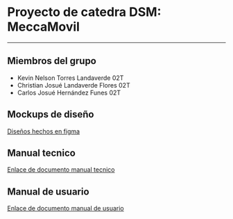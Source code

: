 # Proyecto de catedra DSM: MeccaMovil
**************************************

## Miembros del grupo 
* Kevin Nelson Torres Landaverde 02T
* Christian Josué Landaverde Flores 02T
* Carlos Josué Hernández Funes 02T

## Mockups de diseño
[Diseños hechos en figma](https://www.figma.com/file/RHCG5mBdzYNhu97ZSGMKG3/MECCA-Movil?node-id=0%3A1)


## Manual tecnico
[Enlace de documento manual tecnico](https://drive.google.com/file/d/1uyVb6wXBxxjqftFZ3L0Es7UYIc6o95Yx/view?usp=sharing)

## Manual de usuario
[Enlace de documento manual de usuario](https://drive.google.com/file/d/1V7LTxQovQgO_gscR-j7D6FSOnwTlXylk/view?usp=sharing)
